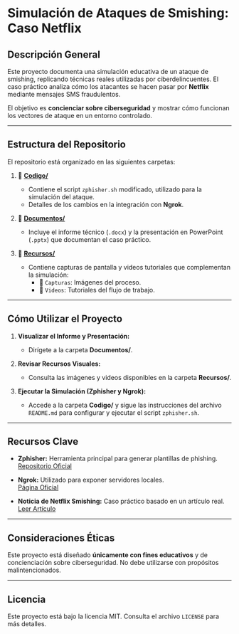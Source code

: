 # **Simulación de Ataques de Smishing: Caso Netflix**

## **Descripción General**
Este proyecto documenta una simulación educativa de un ataque de smishing, replicando técnicas reales utilizadas por ciberdelincuentes. El caso práctico analiza cómo los atacantes se hacen pasar por **Netflix** mediante mensajes SMS fraudulentos.

El objetivo es **concienciar sobre ciberseguridad** y mostrar cómo funcionan los vectores de ataque en un entorno controlado.

---

## **Estructura del Repositorio**
El repositorio está organizado en las siguientes carpetas:

1. 📁 **[Codigo/](Codigo/README.md)**  
   - Contiene el script `zphisher.sh` modificado, utilizado para la simulación del ataque.  
   - Detalles de los cambios en la integración con **Ngrok**.

2. 📁 **[Documentos/](Documentos/README.md)**  
   - Incluye el informe técnico (`.docx`) y la presentación en PowerPoint (`.pptx`) que documentan el caso práctico.

3. 📁 **[Recursos/](Recursos/README.md)**  
   - Contiene capturas de pantalla y videos tutoriales que complementan la simulación:
     - 📂 `Capturas`: Imágenes del proceso.
     - 📂 `Videos`: Tutoriales del flujo de trabajo.

---

## **Cómo Utilizar el Proyecto**
1. **Visualizar el Informe y Presentación:**
   - Dirígete a la carpeta **Documentos/**.

2. **Revisar Recursos Visuales:**
   - Consulta las imágenes y videos disponibles en la carpeta **Recursos/**.

3. **Ejecutar la Simulación (Zphisher y Ngrok):**
   - Accede a la carpeta **Codigo/** y sigue las instrucciones del archivo `README.md` para configurar y ejecutar el script `zphisher.sh`.

---

## **Recursos Clave**
- **Zphisher:** Herramienta principal para generar plantillas de phishing.  
  [Repositorio Oficial](https://github.com/htr-tech/zphisher)

- **Ngrok:** Utilizado para exponer servidores locales.  
  [Página Oficial](https://ngrok.com)

- **Noticia de Netflix Smishing:** Caso práctico basado en un artículo real.  
  [Leer Artículo](https://cincodias.elpais.com/smartlife/lifestyle/2024-12-05/cuidado-con-esta-estafa-se-hacen-pasar-por-netflix-para-vaciar-tu-cuenta-bancaria.html)

---

## **Consideraciones Éticas**
Este proyecto está diseñado **únicamente con fines educativos** y de concienciación sobre ciberseguridad. No debe utilizarse con propósitos malintencionados.

---

## **Licencia**
Este proyecto está bajo la licencia MIT. Consulta el archivo `LICENSE` para más detalles.
